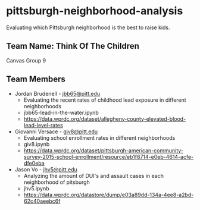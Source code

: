 # pittsburgh-neighborhood-analysis
Evaluating which Pittsburgh neighborhood is the best to raise kids.

## Team Name: Think Of The Children
Canvas Group 9

## Team Members
* Jordan Brudenell - jbb65@pitt.edu
    - Evaluating the recent rates of childhood lead exposure in different neighborhoods
    - jbb65-lead-in-the-water.ipynb
    - https://data.wprdc.org/dataset/allegheny-county-elevated-blood-lead-level-rates
* Giovanni Versace - giv8@pitt.edu
    - Evaluating school enrollment rates in different neighborhoods 
    - giv8.ipynb
    - https://data.wprdc.org/dataset/pittsburgh-american-community-survey-2015-school-enrollment/resource/eb1f8714-e0eb-4614-acfe-dfe0eba
* Jason Vo - jhv5@pitt.edu
    - Analyzing the amount of DUI's and assault cases in each neighborhood of pitsburgh
    - jhv5.ipynb
    - https://data.wprdc.org/datastore/dump/e03a89dd-134a-4ee8-a2bd-62c40aeebc6f